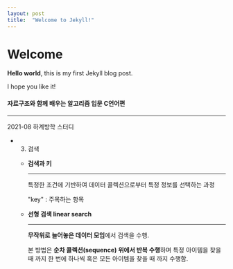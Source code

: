 ```yaml
---
layout: post
title:  "Welcome to Jekyll!"
---
```


# Welcome

**Hello world**, this is my first Jekyll blog post.

I hope you like it!

#### 자료구조와 함께 배우는 알고리즘 입문 C언어편

------

2021-08 하계방학 스터디



- 3. 검색

  - **검색과 키**	

    ------

    특정한 조건에 기반하여 데이터 콜렉션으로부터 특정 정보를 선택하는 과정

    "key" : 주목하는 항목	

  - **선형 검색 linear search**

    ------

    **무작위로 늘어놓은 데이터 모임**에서 검색을 수행.

    본 방법은 **순차 콜렉션(sequence) 위에서 반복 수행**하며 특정 아이템을 찾을 때 까지 한 번에 하나씩 혹은 모든 아이템을 찾을 때 까지 수행함.







